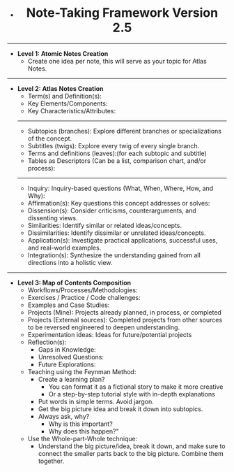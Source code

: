 - <h1 align="center">Note-Taking Framework Version 2.5</h1>
- ---
- **Level 1: Atomic Notes Creation**
	- Create one idea per note, this will serve as your topic for Atlas Notes.
- ---
- **Level 2: Atlas Notes Creation**
	- Term(s) and Definition(s):
	- Key Elements/Components:
	- Key Characteristics/Attributes:
	- ---
	- Subtopics (branches): Explore different branches or specializations of the concept.
	- Subtitles (twigs): Explore every twig of every single branch.
	- Terms and definitions (leaves):(for each subtopic and subtitle)
	- Tables as Descriptors (Can be a list, comparison chart, and/or process):
	- ---
	- Inquiry: Inquiry-based questions (What, When, Where, How, and Why):
	- Affirmation(s): Key questions this concept addresses or solves:
	- Dissension(s): Consider criticisms, counterarguments, and dissenting views.
	- Similarities: Identify similar or related ideas/concepts.
	- Dissimilarities: Identify dissimilar or unrelated ideas/concepts.
	- Application(s): Investigate practical applications, successful uses, and real-world examples.
	- Integration(s): Synthesize the understanding gained from all directions into a holistic view.
- ---
- **Level 3: Map of Contents Composition**
	- Workflows/Processes/Methodologies:
	- Exercises / Practice / Code challenges:
	- Examples and Case Studies:
	- Projects (Mine): Projects already planned, in process, or completed
	- Projects (External sources): Completed projects from other sources to be reversed engineered to deepen understanding.
	- Experimentation ideas: Ideas for future/potential projects
	- Reflection(s):
		- Gaps in Knowledge:
		- Unresolved Questions:
		- Future Explorations:
	- Teaching using the Feynman Method:
		- Create a learning plan?
			- You can format it as a fictional story to make it more creative
			- Or a step-by-step tutorial style with in-depth explanations
		- Put words in simple terms. Avoid jargon.
		- Get the big picture idea and break it down into subtopics.
		- Always ask, why?
			- Why is this important?
			- Why does this happen?"
	- Use the Whole-part-Whole technique:
		- Understand the big picture/idea, break it down, and make sure to connect the smaller parts back to the big picture. Combine them together.